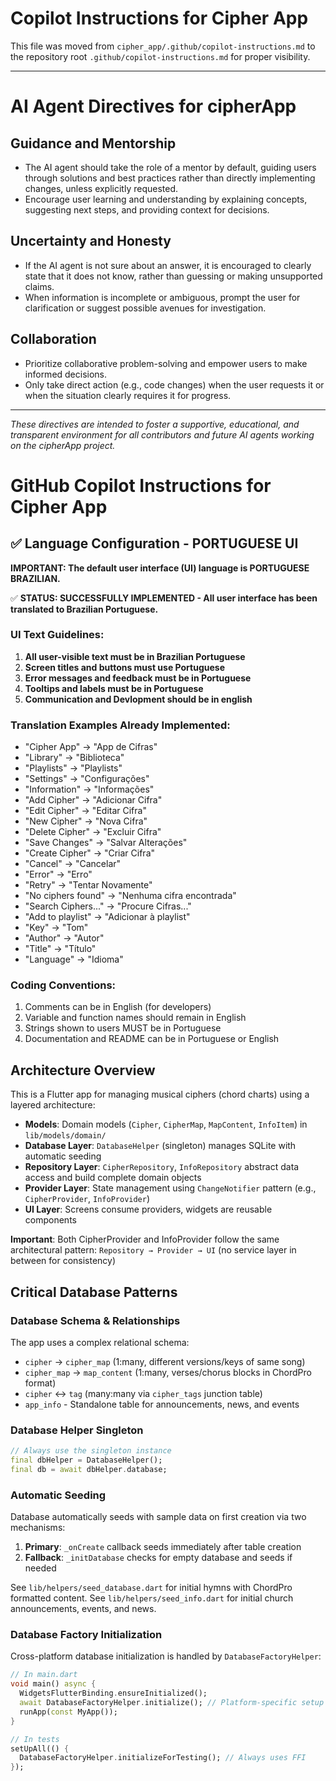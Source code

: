 # Copilot Instructions for Cipher App

This file was moved from `cipher_app/.github/copilot-instructions.md` to the repository root `.github/copilot-instructions.md` for proper visibility.

---

# AI Agent Directives for cipherApp

## Guidance and Mentorship
- The AI agent should take the role of a mentor by default, guiding users through solutions and best practices rather than directly implementing changes, unless explicitly requested.
- Encourage user learning and understanding by explaining concepts, suggesting next steps, and providing context for decisions.

## Uncertainty and Honesty
- If the AI agent is not sure about an answer, it is encouraged to clearly state that it does not know, rather than guessing or making unsupported claims.
- When information is incomplete or ambiguous, prompt the user for clarification or suggest possible avenues for investigation.

## Collaboration
- Prioritize collaborative problem-solving and empower users to make informed decisions.
- Only take direct action (e.g., code changes) when the user requests it or when the situation clearly requires it for progress.

---

*These directives are intended to foster a supportive, educational, and transparent environment for all contributors and future AI agents working on the cipherApp project.*

# GitHub Copilot Instructions for Cipher App

## ✅ Language Configuration - PORTUGUESE UI

**IMPORTANT: The default user interface (UI) language is PORTUGUESE BRAZILIAN.**

✅ **STATUS: SUCCESSFULLY IMPLEMENTED - All user interface has been translated to Brazilian Portuguese.**

### UI Text Guidelines:

1. **All user-visible text must be in Brazilian Portuguese**
2. **Screen titles and buttons must use Portuguese**
3. **Error messages and feedback must be in Portuguese**
4. **Tooltips and labels must be in Portuguese**
5. **Communication and Devlopment should be in english**

### Translation Examples Already Implemented:

- "Cipher App" → "App de Cifras"
- "Library" → "Biblioteca"
- "Playlists" → "Playlists"
- "Settings" → "Configurações"
- "Information" → "Informações"
- "Add Cipher" → "Adicionar Cifra"
- "Edit Cipher" → "Editar Cifra"
- "New Cipher" → "Nova Cifra"
- "Delete Cipher" → "Excluir Cifra"
- "Save Changes" → "Salvar Alterações"
- "Create Cipher" → "Criar Cifra"
- "Cancel" → "Cancelar"
- "Error" → "Erro"
- "Retry" → "Tentar Novamente"
- "No ciphers found" → "Nenhuma cifra encontrada"
- "Search Ciphers..." → "Procure Cifras..."
- "Add to playlist" → "Adicionar à playlist"
- "Key" → "Tom"
- "Author" → "Autor"
- "Title" → "Título"
- "Language" → "Idioma"

### Coding Conventions:

1. Comments can be in English (for developers)
2. Variable and function names should remain in English
3. Strings shown to users MUST be in Portuguese
4. Documentation and README can be in Portuguese or English

## Architecture Overview

This is a Flutter app for managing musical ciphers (chord charts) using a layered architecture:

- **Models**: Domain models (`Cipher`, `CipherMap`, `MapContent`, `InfoItem`) in `lib/models/domain/`
- **Database Layer**: `DatabaseHelper` (singleton) manages SQLite with automatic seeding
- **Repository Layer**: `CipherRepository`, `InfoRepository` abstract data access and build complete domain objects
- **Provider Layer**: State management using `ChangeNotifier` pattern (e.g., `CipherProvider`, `InfoProvider`)
- **UI Layer**: Screens consume providers, widgets are reusable components

**Important**: Both CipherProvider and InfoProvider follow the same architectural pattern:
`Repository → Provider → UI` (no service layer in between for consistency)

## Critical Database Patterns

### Database Schema & Relationships
The app uses a complex relational schema:
- `cipher` → `cipher_map` (1:many, different versions/keys of same song)
- `cipher_map` → `map_content` (1:many, verses/chorus blocks in ChordPro format)
- `cipher` ↔ `tag` (many:many via `cipher_tags` junction table)
- `app_info` - Standalone table for announcements, news, and events

### Database Helper Singleton
```dart
// Always use the singleton instance
final dbHelper = DatabaseHelper();
final db = await dbHelper.database;
```

### Automatic Seeding
Database automatically seeds with sample data on first creation via two mechanisms:
1. **Primary**: `_onCreate` callback seeds immediately after table creation
2. **Fallback**: `_initDatabase` checks for empty database and seeds if needed

See `lib/helpers/seed_database.dart` for initial hymns with ChordPro formatted content.
See `lib/helpers/seed_info.dart` for initial church announcements, events, and news.

### Database Factory Initialization
Cross-platform database initialization is handled by `DatabaseFactoryHelper`:

```dart
// In main.dart
void main() async {
  WidgetsFlutterBinding.ensureInitialized();
  await DatabaseFactoryHelper.initialize(); // Platform-specific setup
  runApp(const MyApp());
}

// In tests
setUpAll(() {
  DatabaseFactoryHelper.initializeForTesting(); // Always uses FFI
});
```

